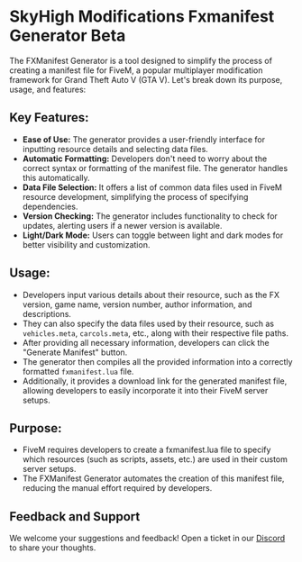 # SkyHigh Modifications Fxmanifest Generator Beta

The FXManifest Generator is a tool designed to simplify the process of creating a manifest file for FiveM, a popular multiplayer modification framework for Grand Theft Auto V (GTA V). Let's break down its purpose, usage, and features:

## Key Features:
- **Ease of Use:** The generator provides a user-friendly interface for inputting resource details and selecting data files.
- **Automatic Formatting:** Developers don't need to worry about the correct syntax or formatting of the manifest file. The generator handles this automatically.
- **Data File Selection:** It offers a list of common data files used in FiveM resource development, simplifying the process of specifying dependencies.
- **Version Checking:** The generator includes functionality to check for updates, alerting users if a newer version is available.
- **Light/Dark Mode:** Users can toggle between light and dark modes for better visibility and customization.

## Usage:
- Developers input various details about their resource, such as the FX version, game name, version number, author information, and descriptions.
- They can also specify the data files used by their resource, such as `vehicles.meta`, `carcols.meta`, etc., along with their respective file paths.
- After providing all necessary information, developers can click the "Generate Manifest" button.
- The generator then compiles all the provided information into a correctly formatted `fxmanifest.lua` file.
- Additionally, it provides a download link for the generated manifest file, allowing developers to easily incorporate it into their FiveM server setups.

## Purpose:
- FiveM requires developers to create a fxmanifest.lua file to specify which resources (such as scripts, assets, etc.) are used in their custom server setups.
- The FXManifest Generator automates the creation of this manifest file, reducing the manual effort required by developers.

## Feedback and Support
We welcome your suggestions and feedback! Open a ticket in our [Discord](https://discord.com/invite/tKQgdQuJYF) to share your thoughts.
